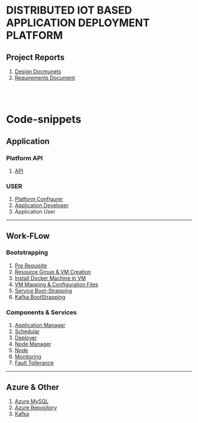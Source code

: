 # DISTRIBUTED IOT BASED APPLICATION DEPLOYMENT PLATFORM

## Project Reports
    
1. [Design Docmunets](ProjectReport/DesignDecuments/)
2. [Requirements Document](ProjectReport/RequirementDocuments/)

<br>
<br>

# Code-snippets

## Application

### Platform API
1. [API](Explanantion_Files/Application/API.md)

### USER
1. [Platform Configurer](Explanantion_Files/Application/PlatformConfigurerEnd.md)
1. [Application Developer](Explanantion_Files/Application/ApplicationDeveloperEnd.md)
1. Application User

---

## Work-FLow

### Bootstrapping 

1. [Pre Requisite](Explanantion_Files/Work_Flow/Bootstrapping/PreRequisite.md)
1. [Resource Group & VM Creation](Explanantion_Files/Work_Flow/Bootstrapping/ResourceGroup&VMCreation.md)
1. [Install Docker Machine in VM](Explanantion_Files/Work_Flow/Bootstrapping/InstallDockerMachineinVM.md)
1. [VM Mapping & Configuration Files](Explanantion_Files/Work_Flow/Bootstrapping/VMMapping&ConfigurationFiles.md)
1. [Service Boot-Strapping](Explanantion_Files/Work_Flow/Bootstrapping/ServiceBootStrapping.md)
1. [Kafka BootStrapping](Explanantion_Files/Work_Flow/Bootstrapping/KafkaBootStrapping.md)

### Components & Services

1. [Application Manager](Explanantion_Files/Work_Flow/Components_Services/ApplicationManager.md)
1. [Schedular](Explanantion_Files/Work_Flow/Components_Services/Schedular.md)
1. [Deployer](Explanantion_Files/Work_Flow/Components_Services/Deployer.md)
1. [Node Manager](Explanantion_Files/Work_Flow/Components_Services/NodeManager.md)
1. [Node](Explanantion_Files/Work_Flow/Components_Services/Node.md)
1. [Monitoring](Explanantion_Files/Work_Flow/Components_Services/Monitoring.md)
1. [Fault Tollerance](Explanantion_Files/Work_Flow/Components_Services/FaultTollerance.md)

---

## Azure & Other

1. [Azure MySQL](Explanantion_Files/Azure_other/AzureMySQL.md)
1. [Azure Repository](Explanantion_Files/Azure_other/AzureRepository.md)
1. [Kafka](Explanantion_Files/Azure_other/Kafka.md)
